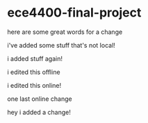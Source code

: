 # ece4400-final-project

here are some great words for a change

i've added some stuff that's not local!

i added stuff again!

i edited this offline

i edited this online!

one last online change

hey i added a change!